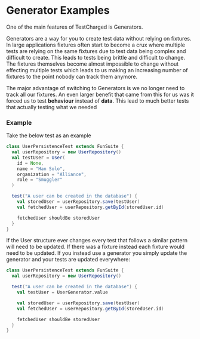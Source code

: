 # Generator Examples

One of the main features of TestCharged is Generators.

Generators are a way for you to create test data without relying on fixtures.
In large applications fixtures often start to become a crux where multiple tests are relying on the same fixtures due to test data being complex and difficult to create.
This leads to tests being brittle and difficult to change.
The fixtures themselves become almost impossible to change without effecting multiple tests which leads to us making an increasing number of fixtures to the point nobody can track them anymore.

The major advantage of switching to Generators is we no longer need to track all our fixtures.
An even larger benefit that came from this for us was it forced us to test **behaviour** instead of **data**.
This lead to much better tests that actually testing what we needed

### Example
Take the below test as an example
```scala
class UserPersistenceTest extends FunSuite {
  val userRepository = new UserRepository()
  val testUser = User(
    id = None,
    name = "Han Solo",
    organization = "Alliance",
    role = "Smuggler"
  )

  test("A user can be created in the database") {
    val storedUser = userRepository.save(testUser)
    val fetchedUser = userRepository.getById(storedUser.id)

    fetchedUser shouldBe storedUser
  }
}
```

If the User structure ever changes every test that follows a similar pattern will need to be updated.
If there was a fixture instead each fixture would need to be updated.
If you instead use a generator you simply update the generator and your tests are updated everywhere:

```scala
class UserPersistenceTest extends FunSuite {
  val userRepository = new UserRepository()

  test("A user can be created in the database") {
    val testUser = UserGenerator.value

    val storedUser = userRepository.save(testUser)
    val fetchedUser = userRepository.getById(storedUser.id)

    fetchedUser shouldBe storedUser
  }
}
```
